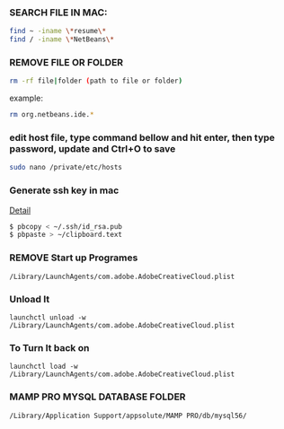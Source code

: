 ### SEARCH FILE IN MAC:
```bash
find ~ -iname \*resume\*
find / -iname \*NetBeans\*
```
### REMOVE FILE OR FOLDER

```bash
rm -rf file|folder (path to file or folder)
```

example:
```bash
rm org.netbeans.ide.*
```

### edit host file, type command bellow and hit enter, then type password, update and Ctrl+O to save
```bash
sudo nano /private/etc/hosts
```

### Generate ssh key in mac
<a href="https://drupal.org/node/1070130" target="_blank">Detail</a>

```bash
$ pbcopy < ~/.ssh/id_rsa.pub
$ pbpaste > ~/clipboard.text
```
### REMOVE Start up Programes

`/Library/LaunchAgents/com.adobe.AdobeCreativeCloud.plist`
### Unload It
`launchctl unload -w /Library/LaunchAgents/com.adobe.AdobeCreativeCloud.plist`
### To Turn It back on

`launchctl load -w /Library/LaunchAgents/com.adobe.AdobeCreativeCloud.plist`

### MAMP PRO MYSQL DATABASE FOLDER
`/Library/Application Support/appsolute/MAMP PRO/db/mysql56/`
